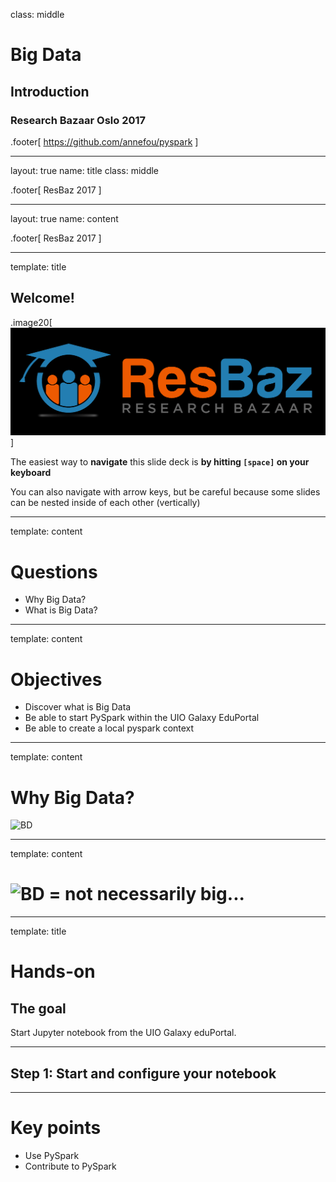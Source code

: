 class: middle

# Big Data
## Introduction

### Research Bazaar Oslo 2017

<!-- Slides by Anne Fouilloux<br/> -->

.footer[
https://github.com/annefou/pyspark
]

---

layout: true
name: title
class: middle

.footer[
ResBaz 2017
]

---

layout: true
name: content

.footer[
ResBaz 2017
]

---

template: title

## Welcome!

.image20[![ResBaz](./images/ResBazLogo.png)]

The easiest way to **navigate** this slide deck
is **by hitting `[space]` on your keyboard**

You can also navigate with arrow keys, but be careful because some
slides can be nested inside of each other (vertically)

---

template: content

#  Questions

- Why Big Data?
- What is Big Data?

---
template: content

# Objectives

- Discover what is Big Data
- Be able to start PySpark within the UIO Galaxy EduPortal
- Be able to create a local pyspark context

---
template: content

# Why Big Data?
![BD](./images/BigData.jpg)

---
template: content

# ![BD](./images/BigData.jpg) = not necessarily big...

---
template: title
#  Hands-on

## The goal
Start Jupyter notebook from the UIO Galaxy eduPortal.

---

## Step 1: Start and configure your notebook 

---
<!-- CONCLUSION -->

# Key points

- Use PySpark
- Contribute to PySpark
